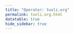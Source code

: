 ```yaml
---
title: "Operator: tuxli.org"
permalink: tuxli.org.html
datatable: true
hide_sidebar: true
---
```


<div>                        <script type="text/javascript">window.PlotlyConfig = {MathJaxConfig: 'local'};</script>
        <script src="https://cdn.plot.ly/plotly-2.4.2.min.js"></script>                <div id="7f19769d-af61-43de-9b03-6aad4139ddca" class="plotly-graph-div" style="height:100%; width:100%;"></div>            <script type="text/javascript">                                    window.PLOTLYENV=window.PLOTLYENV || {};                                    if (document.getElementById("7f19769d-af61-43de-9b03-6aad4139ddca")) {                    Plotly.newPlot(                        "7f19769d-af61-43de-9b03-6aad4139ddca",                        [{"name":"exit probability (%)","type":"scatter","x":["2020-04-30","2020-05-01","2020-05-02","2020-05-03","2020-05-04","2020-05-05","2020-05-06","2020-05-07","2020-05-08","2020-05-09","2020-05-10","2020-05-12","2020-05-12","2020-05-13","2020-05-14","2020-05-15","2020-05-16","2020-05-17","2020-05-18","2020-05-19","2020-05-20","2020-05-20","2020-05-20","2020-05-20","2020-05-20","2020-05-20","2020-05-20","2020-05-20","2020-05-20","2020-05-20","2020-05-20","2020-05-20","2020-05-20","2020-05-20","2020-05-20","2020-05-20","2020-05-20","2020-05-20","2020-05-20","2020-05-20","2020-05-21","2020-05-21","2020-05-21","2020-05-21","2020-05-21","2020-05-21","2020-05-21","2020-05-21","2020-05-21","2020-05-21","2020-05-21","2020-05-21","2020-05-21","2020-05-21","2020-05-21","2020-05-21","2020-05-21","2020-05-21","2020-05-21","2020-05-21","2020-05-21","2020-05-21","2020-05-21","2020-05-22","2020-05-22","2020-05-22","2020-05-22","2020-05-22","2020-05-22","2020-05-22","2020-05-22","2020-05-22","2020-05-22","2020-05-22","2020-05-22","2020-05-22","2020-05-22","2020-05-22","2020-05-22","2020-05-22","2020-05-22","2020-05-22","2020-05-22","2020-05-22","2020-05-22","2020-05-22","2020-05-22","2020-05-23","2020-05-24","2020-05-25","2020-05-26","2020-05-27","2020-05-28","2020-05-29","2020-05-30","2020-05-31","2020-06-01","2020-06-02","2020-06-03","2020-06-04","2020-06-05","2020-06-06","2020-06-07","2020-06-08","2020-06-09","2020-06-10","2020-06-11","2020-06-12","2020-06-13","2020-06-14","2020-06-15","2020-06-16","2020-06-17","2020-06-18","2020-06-19","2020-06-20","2020-06-21","2020-06-22","2020-06-22","2020-06-22","2020-06-22","2020-06-22","2020-06-22","2020-06-22","2020-06-22","2020-06-22","2020-06-22","2020-06-22","2020-06-22","2020-06-22","2020-06-22","2020-06-22","2020-06-22","2020-06-22","2020-06-22","2020-06-22","2020-06-22","2020-06-22","2020-06-22","2020-06-22","2020-06-22","2020-06-23","2020-06-24","2020-06-25","2020-06-26","2020-06-27","2020-06-28","2020-06-29","2020-06-30","2020-07-01","2020-07-02","2020-07-03","2020-07-04","2020-07-05","2020-07-06","2020-07-07","2020-07-08","2020-07-09","2020-07-10","2020-07-11","2020-07-12","2020-07-13","2020-07-14","2020-07-15","2020-07-16","2020-07-17","2020-07-18","2020-07-19","2020-07-20","2020-07-21","2020-07-22","2020-07-23","2020-07-24","2020-07-25","2020-07-26","2020-07-27","2020-07-28","2020-07-29","2020-07-30","2020-07-31","2020-08-01","2020-08-02","2020-08-03","2020-08-04","2020-08-04","2020-08-05","2020-08-06","2020-08-07","2020-08-08","2020-08-09","2020-08-10","2020-08-11","2020-08-12","2020-08-13","2020-08-14","2020-08-15","2020-08-16","2020-08-17","2020-08-18","2020-08-19","2020-08-20","2020-08-21","2020-08-22","2020-08-23","2020-08-24","2020-08-25","2020-08-26","2020-08-27","2020-08-28","2020-08-29","2020-08-30","2020-08-31","2020-09-01","2020-09-02","2020-09-03","2020-09-04","2020-09-05","2020-09-06","2020-09-08","2020-09-09","2020-09-10","2020-09-11","2020-09-12","2020-09-13","2020-09-14","2020-09-15","2020-09-16","2020-09-17","2020-09-18","2020-09-19","2020-09-20","2020-09-21","2020-09-22","2020-09-23","2020-09-24","2020-09-25","2020-09-26","2020-09-27","2020-09-28","2020-09-29","2020-09-30","2020-10-01","2020-10-02","2020-10-03","2020-10-04","2020-10-05","2020-10-06","2020-10-07","2020-10-08","2020-10-09","2020-10-10","2020-10-11","2020-10-12","2020-10-13","2020-10-14","2020-10-15","2020-10-16","2020-10-17","2020-10-18","2020-10-19","2020-10-20","2020-10-21","2020-10-22","2020-10-23","2020-10-24","2020-10-25","2020-10-26","2020-10-27","2020-10-28","2020-10-30","2020-10-31","2020-11-01","2020-11-02","2020-11-03","2020-11-04","2020-11-05","2020-11-06","2020-11-07","2020-11-08","2020-11-09","2020-11-10","2020-11-11","2020-11-12","2020-11-13","2020-11-14","2020-11-15","2020-11-17","2020-11-18","2020-11-19","2020-11-20","2020-11-21","2020-11-22","2020-11-23","2020-11-24","2020-11-25","2020-11-26","2020-11-27","2020-11-28","2020-11-29","2020-11-30","2020-12-01","2020-12-02","2020-12-03","2020-12-04","2020-12-05","2020-12-06","2020-12-07","2020-12-09","2020-12-10","2020-12-11","2020-12-12","2020-12-13","2020-12-14","2020-12-16","2020-12-19","2020-12-20","2020-12-22","2020-12-24","2020-12-25","2020-12-26","2020-12-27","2020-12-28","2020-12-29","2020-12-30","2020-12-31","2021-01-01","2021-01-02","2021-01-03","2021-01-04","2021-01-05","2021-01-07","2021-01-08","2021-01-09","2021-01-10","2021-01-11","2021-01-12","2021-01-13","2021-01-14","2021-01-15","2021-01-16","2021-01-17","2021-01-18","2021-01-19","2021-01-20","2021-01-21","2021-01-22","2021-01-23","2021-01-24","2021-01-25","2021-01-26","2021-01-27","2021-01-28","2021-01-29","2021-01-30","2021-01-31","2021-02-01","2021-02-02","2021-02-03","2021-02-04","2021-02-05","2021-02-06","2021-02-07","2021-02-08","2021-02-09","2021-02-10","2021-02-11","2021-02-12","2021-02-13","2021-02-14","2021-02-15","2021-02-16","2021-02-17","2021-02-18","2021-02-19","2021-02-20","2021-02-21","2021-02-22","2021-02-23","2021-02-24","2021-02-25","2021-02-26","2021-02-27","2021-02-28","2021-03-01","2021-03-02","2021-03-03","2021-03-04","2021-03-05","2021-03-06","2021-03-07","2021-03-08","2021-03-09","2021-03-10","2021-03-11","2021-03-13","2021-03-14","2021-03-15","2021-03-16","2021-03-17","2021-03-18","2021-03-19","2021-03-20","2021-03-21","2021-03-22","2021-03-23","2021-03-24","2021-03-25","2021-03-26","2021-03-27","2021-03-28","2021-03-29","2021-03-30","2021-03-31","2021-04-01","2021-04-02","2021-04-03","2021-04-04","2021-04-05","2021-04-06","2021-04-07","2021-04-08","2021-04-09","2021-04-10","2021-04-11","2021-04-12","2021-04-13","2021-04-14","2021-04-15","2021-04-16","2021-04-17","2021-04-18","2021-04-19","2021-04-20","2021-04-21","2021-04-22","2021-04-23","2021-04-24","2021-04-25","2021-04-26","2021-04-27","2021-04-28","2021-04-29","2021-04-30","2021-05-01","2021-05-02","2021-05-03","2021-05-04","2021-05-05","2021-05-06","2021-05-07","2021-05-08","2021-05-09","2021-05-10","2021-05-11","2021-05-12","2021-05-13","2021-05-14","2021-05-15","2021-05-16","2021-05-17","2021-05-18","2021-05-19","2021-05-20","2021-05-21","2021-05-22","2021-05-23","2021-05-24","2021-05-25","2021-05-26","2021-05-27","2021-05-28","2021-05-29","2021-05-30","2021-05-31","2021-06-01","2021-06-02","2021-06-03","2021-06-04","2021-06-05","2021-06-06","2021-06-07","2021-06-09","2021-06-10","2021-06-11","2021-06-12","2021-06-13","2021-06-14","2021-06-15","2021-06-16","2021-06-17","2021-06-18","2021-06-19","2021-06-20","2021-06-21","2021-06-22","2021-06-23","2021-06-24","2021-06-25","2021-06-26","2021-06-27","2021-06-28","2021-06-29","2021-06-30","2021-07-01","2021-07-02","2021-07-03","2021-07-04","2021-07-05","2021-07-06","2021-07-07","2021-07-08","2021-07-09","2021-07-10","2021-07-11","2021-07-12","2021-07-13","2021-07-14","2021-07-15","2021-07-16","2021-07-17","2021-07-18","2021-07-19","2021-07-20","2021-07-21","2021-07-22","2021-07-23","2021-07-25","2021-07-26","2021-07-27","2021-07-28","2021-07-29","2021-07-30","2021-07-31","2021-08-01","2021-08-02","2021-08-03","2021-08-04","2021-08-05","2021-08-06","2021-08-07","2021-08-08","2021-08-09","2021-08-10","2021-08-11","2021-08-12","2021-08-13","2021-08-14","2021-08-15","2021-08-16","2021-08-17","2021-08-18","2021-08-19","2021-08-20","2021-08-21","2021-08-22","2021-08-24","2021-08-25","2021-08-26","2021-08-27","2021-08-28","2021-08-29","2021-08-30","2021-08-31","2021-09-01","2021-09-02","2021-09-03","2021-09-04","2021-09-05","2021-09-06","2021-09-07","2021-09-09","2021-09-10","2021-09-11","2021-09-12","2021-09-13","2021-09-14","2021-09-15","2021-09-16","2021-09-17","2021-09-18","2021-09-19","2021-09-20","2021-09-21","2021-09-22","2021-09-23","2021-09-24","2021-09-25","2021-09-26","2021-09-27","2021-09-28","2021-09-29","2021-09-30","2021-10-01","2021-10-02","2021-10-03","2021-10-04","2021-10-05","2021-10-06","2021-10-07","2021-10-08","2021-10-09","2021-10-10","2021-10-11","2021-10-12","2021-10-13","2021-10-14","2021-10-15","2021-10-16","2021-10-17","2021-10-18","2021-10-19","2021-10-20","2021-10-21","2021-10-22","2021-10-23","2021-10-25","2021-10-27","2021-10-28","2021-10-29","2021-10-31","2021-11-01","2021-11-02","2021-11-03","2021-11-04","2021-11-05","2021-11-06","2021-11-07","2021-11-08","2021-11-09","2021-11-10","2021-11-11","2021-11-12","2021-11-13","2021-11-14","2021-11-15","2021-11-16","2021-11-17","2021-11-19","2021-11-20","2021-11-21","2021-11-22","2021-11-23","2021-11-24","2021-11-25","2021-11-27","2021-11-28","2021-11-29","2021-11-30","2021-12-01","2021-12-02","2021-12-03","2021-12-04","2021-12-05","2021-12-06","2021-12-07","2021-12-08","2021-12-09","2021-12-10","2021-12-11","2021-12-12","2021-12-13","2021-12-14","2021-12-15","2021-12-16","2021-12-17","2021-12-18","2021-12-19","2021-12-20","2021-12-21","2021-12-22","2021-12-23","2021-12-25","2021-12-26","2021-12-27","2021-12-28","2021-12-29","2021-12-30","2021-12-31","2022-01-01","2022-01-02","2022-01-03","2022-01-04","2022-01-05","2022-01-06","2022-01-07","2022-01-08","2022-01-09","2022-01-10","2022-01-11","2022-01-12","2022-01-13","2022-01-14","2022-01-15","2022-01-16","2022-01-17","2022-01-18","2022-01-19","2022-01-20","2022-01-21","2022-01-22","2022-01-23","2022-01-24","2022-01-25","2022-01-26","2022-01-27","2022-01-28","2022-01-29","2022-01-30","2022-01-31","2022-02-01","2022-02-02","2022-02-03","2022-02-04","2022-02-05","2022-02-06","2022-02-07","2022-02-08","2022-02-09","2022-02-10","2022-02-11","2022-02-12","2022-02-13","2022-02-14","2022-02-15","2022-02-16","2022-02-17","2022-02-18","2022-02-19","2022-02-20","2022-02-21","2022-02-22","2022-02-23","2022-02-24","2022-02-25","2022-02-26","2022-02-27","2022-02-28","2022-03-01","2022-03-02","2022-03-03","2022-03-04","2022-03-06","2022-03-07","2022-03-08","2022-03-09","2022-03-10","2022-03-11","2022-03-12","2022-03-13","2022-03-14","2022-03-15","2022-03-16","2022-03-17","2022-03-18","2022-03-19","2022-03-20","2022-03-21","2022-03-22","2022-03-23","2022-03-24","2022-03-25","2022-03-26","2022-03-27","2022-03-28","2022-03-29","2022-03-30","2022-03-31","2022-04-01","2022-04-02","2022-04-03","2022-04-04","2022-04-05","2022-04-06","2022-04-07","2022-04-08","2022-04-09","2022-04-10","2022-04-11","2022-04-12","2022-04-13","2022-04-14","2022-04-15","2022-04-16","2022-04-17","2022-04-18","2022-04-19","2022-04-20","2022-04-21","2022-04-22","2022-04-23","2022-04-24","2022-04-25","2022-04-26","2022-04-27","2022-04-28","2022-04-29","2022-04-30","2022-05-01","2022-05-02","2022-05-03","2022-05-04","2022-05-05","2022-05-06","2022-05-07","2022-05-08","2022-05-09","2022-05-10","2022-05-11","2022-05-12","2022-05-13","2022-05-14","2022-05-15","2022-05-16","2022-05-17","2022-05-18","2022-05-19","2022-05-20","2022-05-21","2022-05-22","2022-05-23","2022-05-24","2022-05-25","2022-05-26","2022-05-27","2022-05-28","2022-05-29","2022-05-30","2022-05-31","2022-06-01","2022-06-02","2022-06-03","2022-06-04","2022-06-05","2022-06-06","2022-06-07","2022-06-08","2022-06-09","2022-06-10","2022-06-11","2022-06-12","2022-06-13","2022-06-14","2022-06-15","2022-06-16","2022-06-17","2022-06-18"],"xaxis":"x","y":[0.0,0.0,0.0,0.0,0.0,0.0,0.0,0.0,0.0,0.0,0.0,0.0,0.0,0.0,0.0,0.0,0.0,0.0,0.0,0.0,0.0,0.0,0.0,0.0,0.0,0.0,0.0,0.0,0.0,0.0,0.0,0.0,0.0,0.0,0.0,0.0,0.0,0.0,0.0,0.0,0.0,0.0,0.0,0.0,0.0,0.0,0.0,0.0,0.0,0.0,0.0,0.0,0.0,0.0,0.0,0.0,0.0,0.0,0.0,0.0,0.0,0.0,0.0,0.0,0.0,0.0,0.0,0.0,0.0,0.0,0.0,0.0,0.0,0.0,0.0,0.0,0.0,0.0,0.0,0.0,0.0,0.0,0.0,0.0,0.0,0.0,0.0,0.0,0.0,0.0,0.0,0.0,0.0,0.0,0.0,0.0,0.0,0.0,0.0,0.0,0.0,0.0,0.0,0.0,0.0,0.0,0.0,0.0,0.0,0.0,0.0,0.0,0.0,0.0,0.0,0.0,0.0,0.0,0.0,0.0,0.0,0.0,0.0,0.0,0.0,0.0,0.0,0.0,0.0,0.0,0.0,0.0,0.0,0.0,0.0,0.0,0.0,0.0,0.0,0.0,0.0,0.0,0.0,0.0,0.0,0.0,0.0,0.0,0.0,0.0,0.0,0.0,0.0,0.0,0.0,0.0,0.0,0.0,0.0,0.0,0.0,0.0,0.0,0.0,0.0,0.0,0.0,0.0,0.0,0.0,0.0,0.0,0.0,0.0,0.0,0.0,0.0,0.0,0.0,0.0,0.0,0.0,0.0,0.0,0.0,0.0,0.0,0.0,0.0,0.0,0.0,0.0,0.0,0.0,0.0,0.0,0.0,0.0,0.0,0.0,0.0,0.0,0.0,0.0,0.0,0.0,0.0,0.0,0.0,0.0,0.0,0.0,0.0,0.0,0.0,0.0,0.0,0.0,0.0,0.0,0.0,0.0,0.0,0.0,0.0,0.0,0.0,0.0,0.0,0.0,0.0,0.0,0.0,0.0,0.0,0.0,0.0,0.0,0.0,0.0,0.0,0.0,0.0,0.0,0.0,0.0,0.0,0.0,0.0,0.0,0.0,0.0,0.0,0.0,0.0,0.0,0.0,0.0,0.0,0.0,0.0,0.0,0.0,0.0,0.0,0.0,0.0,0.0,0.0,0.0,0.0,0.0,0.0,0.0,0.0,0.0,0.0,0.0,0.0,0.0,0.0,0.0,0.0,0.0,0.0,0.0,0.0,0.0,0.0,0.0,0.0,0.0,0.0,0.0,0.0,0.0,0.0,0.0,0.0,0.0,0.0,0.0,0.0,0.0,0.0,0.0,0.0,0.0,0.0,0.0,0.0,0.0,0.0,0.0,0.0,0.0,0.0,0.0,0.0,0.0,0.0,0.0,0.0,0.0,0.0,0.0,0.0,0.0,0.0,0.0,0.0,0.0,0.0,0.0,0.0,0.0,0.0,0.0,0.0,0.0,0.0,0.0,0.0,0.0,0.0,0.0,0.0,0.0,0.0,0.0,0.0,0.0,0.0,0.0,0.0,0.0,0.0,0.0,0.0,0.0,0.0,0.0,0.0,0.0,0.0,0.0,0.0,0.0,0.0,0.0,0.0,0.0,0.0,0.0,0.0,0.0,0.0,0.0,0.0,0.0,0.0,0.0,0.0,0.0,0.0,0.0,0.0,0.0,0.0,0.0,0.0,0.0,0.0,0.0,0.0,0.0,0.0,0.0,0.0,0.0,0.0,0.0,0.0,0.0,0.0,0.0,0.0,0.0,0.0,0.0,0.0,0.0,0.0,0.0,0.0,0.0,0.0,0.0,0.0,0.0,0.0,0.0,0.0,0.0,0.0,0.0,0.0,0.0,0.0,0.0,0.0,0.0,0.0,0.0,0.0,0.0,0.0,0.0,0.0,0.0,0.0,0.0,0.0,0.0,0.0,0.0,0.0,0.0,0.0,0.0,0.0,0.0,0.0,0.0,0.0,0.0,0.0,0.0,0.0,0.0,0.0,0.0,0.0,0.0,0.0,0.0,0.0,0.0,0.0,0.0,0.0,0.0,0.0,0.0,0.0,0.0,0.0,0.0,0.0,0.0,0.0,0.0,0.0,0.0,0.0,0.0,0.0,0.0,0.0,0.0,0.0,0.0,0.0,0.0,0.0,0.0,0.0,0.0,0.0,0.0,0.0,0.0,0.0,0.0,0.0,0.0,0.0,0.0,0.0,0.0,0.0,0.0,0.0,0.0,0.0,0.0,0.0,0.0,0.0,0.0,0.0,0.0,0.0,0.0,0.0,0.0,0.0,0.0,0.0,0.0,0.0,0.0,0.0,0.0,0.0,0.0,0.0,0.0,0.0,0.0,0.0,0.0,0.0,0.0,0.0,0.0,0.0,0.0,0.0,0.0,0.0,0.0,0.0,0.0,0.0,0.0,0.0,0.0,0.0,0.0,0.0,0.0,0.0,0.0,0.0,0.0,0.0,0.0,0.0,0.0,0.0,0.0,0.0,0.0,0.0,0.0,0.0,0.0,0.0,0.0,0.0,0.0,0.0,0.0,0.0,0.0,0.0,0.0,0.0,0.0,0.0,0.0,0.0,0.0,0.0,0.0,0.0,0.0,0.0,0.0,0.0,0.0,0.0,0.0,0.0,0.0,0.0,0.0,0.0,0.0,0.0,0.0,0.0,0.0,0.0,0.0,0.0,0.0,0.0,0.0,0.0,0.0,0.0,0.0,0.0,0.0,0.0,0.0,0.0,0.0,0.0,0.0,0.0,0.0,0.0,0.0,0.0,0.0,0.0,0.0,0.0,0.0,0.0,0.0,0.0,0.0,0.0,0.0,0.0,0.0,0.0,0.0,0.0,0.0,0.0,0.0,0.0,0.0,0.0,0.0,0.0,0.0,0.0,0.0,0.0,0.0,0.0,0.0,0.0,0.0,0.0,0.0,0.0,0.0,0.0,0.0,0.0,0.0,0.0,0.0,0.0,0.0,0.0,0.0,0.0,0.0,0.0,0.0,0.0,0.0,0.0,0.0,0.0,0.0,0.0,0.0,0.0,0.0,0.0,0.0,0.0,0.0,0.0,0.0,0.0,0.0,0.0,0.0,0.0,0.0,0.0,0.0,0.0,0.0,0.0,0.0,0.0,0.0,0.0,0.0,0.0,0.0,0.0,0.0,0.0,0.0,0.0,0.0,0.0,0.0,0.0,0.0,0.0,0.0,0.0,0.0,0.35,0.37,0.4,0.54,0.57,0.61,0.65,1.34,1.18,1.27,1.28,1.3,1.32,1.49,1.41,1.42,1.37,1.47,1.44,1.41,1.5,1.5,1.43,1.49,1.53,1.46,1.57,1.58,1.4,1.39,1.4,1.4,1.4,1.38,1.38,1.34,1.36,1.41,1.4,1.4,1.55,1.53,1.54,1.54,1.45,1.46,1.42,1.41,1.42,1.44,1.48,1.54,1.64,1.63,1.58,1.92,1.86,1.81,2.09,2.09,2.1,2.12,2.15,2.17,2.18,2.28,2.26,2.21,2.17,2.19,2.16,2.2,2.2,2.27,2.39,2.22,2.17,2.18,2.18,2.21,2.15,2.1,2.19,2.07,2.01,2.16,2.33,2.34,2.26,2.26,2.27,2.32,2.26,2.3,1.88,2.04,1.92,1.94,2.01,1.97,1.75,1.79,1.89,1.92,2.24,2.09,2.12,1.97,1.68,1.9],"yaxis":"y"},{"name":"guard probability (%)","type":"scatter","x":["2020-04-30","2020-05-01","2020-05-02","2020-05-03","2020-05-04","2020-05-05","2020-05-06","2020-05-07","2020-05-08","2020-05-09","2020-05-10","2020-05-12","2020-05-12","2020-05-13","2020-05-14","2020-05-15","2020-05-16","2020-05-17","2020-05-18","2020-05-19","2020-05-20","2020-05-20","2020-05-20","2020-05-20","2020-05-20","2020-05-20","2020-05-20","2020-05-20","2020-05-20","2020-05-20","2020-05-20","2020-05-20","2020-05-20","2020-05-20","2020-05-20","2020-05-20","2020-05-20","2020-05-20","2020-05-20","2020-05-20","2020-05-21","2020-05-21","2020-05-21","2020-05-21","2020-05-21","2020-05-21","2020-05-21","2020-05-21","2020-05-21","2020-05-21","2020-05-21","2020-05-21","2020-05-21","2020-05-21","2020-05-21","2020-05-21","2020-05-21","2020-05-21","2020-05-21","2020-05-21","2020-05-21","2020-05-21","2020-05-21","2020-05-22","2020-05-22","2020-05-22","2020-05-22","2020-05-22","2020-05-22","2020-05-22","2020-05-22","2020-05-22","2020-05-22","2020-05-22","2020-05-22","2020-05-22","2020-05-22","2020-05-22","2020-05-22","2020-05-22","2020-05-22","2020-05-22","2020-05-22","2020-05-22","2020-05-22","2020-05-22","2020-05-22","2020-05-23","2020-05-24","2020-05-25","2020-05-26","2020-05-27","2020-05-28","2020-05-29","2020-05-30","2020-05-31","2020-06-01","2020-06-02","2020-06-03","2020-06-04","2020-06-05","2020-06-06","2020-06-07","2020-06-08","2020-06-09","2020-06-10","2020-06-11","2020-06-12","2020-06-13","2020-06-14","2020-06-15","2020-06-16","2020-06-17","2020-06-18","2020-06-19","2020-06-20","2020-06-21","2020-06-22","2020-06-22","2020-06-22","2020-06-22","2020-06-22","2020-06-22","2020-06-22","2020-06-22","2020-06-22","2020-06-22","2020-06-22","2020-06-22","2020-06-22","2020-06-22","2020-06-22","2020-06-22","2020-06-22","2020-06-22","2020-06-22","2020-06-22","2020-06-22","2020-06-22","2020-06-22","2020-06-22","2020-06-23","2020-06-24","2020-06-25","2020-06-26","2020-06-27","2020-06-28","2020-06-29","2020-06-30","2020-07-01","2020-07-02","2020-07-03","2020-07-04","2020-07-05","2020-07-06","2020-07-07","2020-07-08","2020-07-09","2020-07-10","2020-07-11","2020-07-12","2020-07-13","2020-07-14","2020-07-15","2020-07-16","2020-07-17","2020-07-18","2020-07-19","2020-07-20","2020-07-21","2020-07-22","2020-07-23","2020-07-24","2020-07-25","2020-07-26","2020-07-27","2020-07-28","2020-07-29","2020-07-30","2020-07-31","2020-08-01","2020-08-02","2020-08-03","2020-08-04","2020-08-04","2020-08-05","2020-08-06","2020-08-07","2020-08-08","2020-08-09","2020-08-10","2020-08-11","2020-08-12","2020-08-13","2020-08-14","2020-08-15","2020-08-16","2020-08-17","2020-08-18","2020-08-19","2020-08-20","2020-08-21","2020-08-22","2020-08-23","2020-08-24","2020-08-25","2020-08-26","2020-08-27","2020-08-28","2020-08-29","2020-08-30","2020-08-31","2020-09-01","2020-09-02","2020-09-03","2020-09-04","2020-09-05","2020-09-06","2020-09-08","2020-09-09","2020-09-10","2020-09-11","2020-09-12","2020-09-13","2020-09-14","2020-09-15","2020-09-16","2020-09-17","2020-09-18","2020-09-19","2020-09-20","2020-09-21","2020-09-22","2020-09-23","2020-09-24","2020-09-25","2020-09-26","2020-09-27","2020-09-28","2020-09-29","2020-09-30","2020-10-01","2020-10-02","2020-10-03","2020-10-04","2020-10-05","2020-10-06","2020-10-07","2020-10-08","2020-10-09","2020-10-10","2020-10-11","2020-10-12","2020-10-13","2020-10-14","2020-10-15","2020-10-16","2020-10-17","2020-10-18","2020-10-19","2020-10-20","2020-10-21","2020-10-22","2020-10-23","2020-10-24","2020-10-25","2020-10-26","2020-10-27","2020-10-28","2020-10-30","2020-10-31","2020-11-01","2020-11-02","2020-11-03","2020-11-04","2020-11-05","2020-11-06","2020-11-07","2020-11-08","2020-11-09","2020-11-10","2020-11-11","2020-11-12","2020-11-13","2020-11-14","2020-11-15","2020-11-17","2020-11-18","2020-11-19","2020-11-20","2020-11-21","2020-11-22","2020-11-23","2020-11-24","2020-11-25","2020-11-26","2020-11-27","2020-11-28","2020-11-29","2020-11-30","2020-12-01","2020-12-02","2020-12-03","2020-12-04","2020-12-05","2020-12-06","2020-12-07","2020-12-09","2020-12-10","2020-12-11","2020-12-12","2020-12-13","2020-12-14","2020-12-16","2020-12-19","2020-12-20","2020-12-22","2020-12-24","2020-12-25","2020-12-26","2020-12-27","2020-12-28","2020-12-29","2020-12-30","2020-12-31","2021-01-01","2021-01-02","2021-01-03","2021-01-04","2021-01-05","2021-01-07","2021-01-08","2021-01-09","2021-01-10","2021-01-11","2021-01-12","2021-01-13","2021-01-14","2021-01-15","2021-01-16","2021-01-17","2021-01-18","2021-01-19","2021-01-20","2021-01-21","2021-01-22","2021-01-23","2021-01-24","2021-01-25","2021-01-26","2021-01-27","2021-01-28","2021-01-29","2021-01-30","2021-01-31","2021-02-01","2021-02-02","2021-02-03","2021-02-04","2021-02-05","2021-02-06","2021-02-07","2021-02-08","2021-02-09","2021-02-10","2021-02-11","2021-02-12","2021-02-13","2021-02-14","2021-02-15","2021-02-16","2021-02-17","2021-02-18","2021-02-19","2021-02-20","2021-02-21","2021-02-22","2021-02-23","2021-02-24","2021-02-25","2021-02-26","2021-02-27","2021-02-28","2021-03-01","2021-03-02","2021-03-03","2021-03-04","2021-03-05","2021-03-06","2021-03-07","2021-03-08","2021-03-09","2021-03-10","2021-03-11","2021-03-13","2021-03-14","2021-03-15","2021-03-16","2021-03-17","2021-03-18","2021-03-19","2021-03-20","2021-03-21","2021-03-22","2021-03-23","2021-03-24","2021-03-25","2021-03-26","2021-03-27","2021-03-28","2021-03-29","2021-03-30","2021-03-31","2021-04-01","2021-04-02","2021-04-03","2021-04-04","2021-04-05","2021-04-06","2021-04-07","2021-04-08","2021-04-09","2021-04-10","2021-04-11","2021-04-12","2021-04-13","2021-04-14","2021-04-15","2021-04-16","2021-04-17","2021-04-18","2021-04-19","2021-04-20","2021-04-21","2021-04-22","2021-04-23","2021-04-24","2021-04-25","2021-04-26","2021-04-27","2021-04-28","2021-04-29","2021-04-30","2021-05-01","2021-05-02","2021-05-03","2021-05-04","2021-05-05","2021-05-06","2021-05-07","2021-05-08","2021-05-09","2021-05-10","2021-05-11","2021-05-12","2021-05-13","2021-05-14","2021-05-15","2021-05-16","2021-05-17","2021-05-18","2021-05-19","2021-05-20","2021-05-21","2021-05-22","2021-05-23","2021-05-24","2021-05-25","2021-05-26","2021-05-27","2021-05-28","2021-05-29","2021-05-30","2021-05-31","2021-06-01","2021-06-02","2021-06-03","2021-06-04","2021-06-05","2021-06-06","2021-06-07","2021-06-09","2021-06-10","2021-06-11","2021-06-12","2021-06-13","2021-06-14","2021-06-15","2021-06-16","2021-06-17","2021-06-18","2021-06-19","2021-06-20","2021-06-21","2021-06-22","2021-06-23","2021-06-24","2021-06-25","2021-06-26","2021-06-27","2021-06-28","2021-06-29","2021-06-30","2021-07-01","2021-07-02","2021-07-03","2021-07-04","2021-07-05","2021-07-06","2021-07-07","2021-07-08","2021-07-09","2021-07-10","2021-07-11","2021-07-12","2021-07-13","2021-07-14","2021-07-15","2021-07-16","2021-07-17","2021-07-18","2021-07-19","2021-07-20","2021-07-21","2021-07-22","2021-07-23","2021-07-25","2021-07-26","2021-07-27","2021-07-28","2021-07-29","2021-07-30","2021-07-31","2021-08-01","2021-08-02","2021-08-03","2021-08-04","2021-08-05","2021-08-06","2021-08-07","2021-08-08","2021-08-09","2021-08-10","2021-08-11","2021-08-12","2021-08-13","2021-08-14","2021-08-15","2021-08-16","2021-08-17","2021-08-18","2021-08-19","2021-08-20","2021-08-21","2021-08-22","2021-08-24","2021-08-25","2021-08-26","2021-08-27","2021-08-28","2021-08-29","2021-08-30","2021-08-31","2021-09-01","2021-09-02","2021-09-03","2021-09-04","2021-09-05","2021-09-06","2021-09-07","2021-09-09","2021-09-10","2021-09-11","2021-09-12","2021-09-13","2021-09-14","2021-09-15","2021-09-16","2021-09-17","2021-09-18","2021-09-19","2021-09-20","2021-09-21","2021-09-22","2021-09-23","2021-09-24","2021-09-25","2021-09-26","2021-09-27","2021-09-28","2021-09-29","2021-09-30","2021-10-01","2021-10-02","2021-10-03","2021-10-04","2021-10-05","2021-10-06","2021-10-07","2021-10-08","2021-10-09","2021-10-10","2021-10-11","2021-10-12","2021-10-13","2021-10-14","2021-10-15","2021-10-16","2021-10-17","2021-10-18","2021-10-19","2021-10-20","2021-10-21","2021-10-22","2021-10-23","2021-10-25","2021-10-27","2021-10-28","2021-10-29","2021-10-31","2021-11-01","2021-11-02","2021-11-03","2021-11-04","2021-11-05","2021-11-06","2021-11-07","2021-11-08","2021-11-09","2021-11-10","2021-11-11","2021-11-12","2021-11-13","2021-11-14","2021-11-15","2021-11-16","2021-11-17","2021-11-19","2021-11-20","2021-11-21","2021-11-22","2021-11-23","2021-11-24","2021-11-25","2021-11-27","2021-11-28","2021-11-29","2021-11-30","2021-12-01","2021-12-02","2021-12-03","2021-12-04","2021-12-05","2021-12-06","2021-12-07","2021-12-08","2021-12-09","2021-12-10","2021-12-11","2021-12-12","2021-12-13","2021-12-14","2021-12-15","2021-12-16","2021-12-17","2021-12-18","2021-12-19","2021-12-20","2021-12-21","2021-12-22","2021-12-23","2021-12-25","2021-12-26","2021-12-27","2021-12-28","2021-12-29","2021-12-30","2021-12-31","2022-01-01","2022-01-02","2022-01-03","2022-01-04","2022-01-05","2022-01-06","2022-01-07","2022-01-08","2022-01-09","2022-01-10","2022-01-11","2022-01-12","2022-01-13","2022-01-14","2022-01-15","2022-01-16","2022-01-17","2022-01-18","2022-01-19","2022-01-20","2022-01-21","2022-01-22","2022-01-23","2022-01-24","2022-01-25","2022-01-26","2022-01-27","2022-01-28","2022-01-29","2022-01-30","2022-01-31","2022-02-01","2022-02-02","2022-02-03","2022-02-04","2022-02-05","2022-02-06","2022-02-07","2022-02-08","2022-02-09","2022-02-10","2022-02-11","2022-02-12","2022-02-13","2022-02-14","2022-02-15","2022-02-16","2022-02-17","2022-02-18","2022-02-19","2022-02-20","2022-02-21","2022-02-22","2022-02-23","2022-02-24","2022-02-25","2022-02-26","2022-02-27","2022-02-28","2022-03-01","2022-03-02","2022-03-03","2022-03-04","2022-03-06","2022-03-07","2022-03-08","2022-03-09","2022-03-10","2022-03-11","2022-03-12","2022-03-13","2022-03-14","2022-03-15","2022-03-16","2022-03-17","2022-03-18","2022-03-19","2022-03-20","2022-03-21","2022-03-22","2022-03-23","2022-03-24","2022-03-25","2022-03-26","2022-03-27","2022-03-28","2022-03-29","2022-03-30","2022-03-31","2022-04-01","2022-04-02","2022-04-03","2022-04-04","2022-04-05","2022-04-06","2022-04-07","2022-04-08","2022-04-09","2022-04-10","2022-04-11","2022-04-12","2022-04-13","2022-04-14","2022-04-15","2022-04-16","2022-04-17","2022-04-18","2022-04-19","2022-04-20","2022-04-21","2022-04-22","2022-04-23","2022-04-24","2022-04-25","2022-04-26","2022-04-27","2022-04-28","2022-04-29","2022-04-30","2022-05-01","2022-05-02","2022-05-03","2022-05-04","2022-05-05","2022-05-06","2022-05-07","2022-05-08","2022-05-09","2022-05-10","2022-05-11","2022-05-12","2022-05-13","2022-05-14","2022-05-15","2022-05-16","2022-05-17","2022-05-18","2022-05-19","2022-05-20","2022-05-21","2022-05-22","2022-05-23","2022-05-24","2022-05-25","2022-05-26","2022-05-27","2022-05-28","2022-05-29","2022-05-30","2022-05-31","2022-06-01","2022-06-02","2022-06-03","2022-06-04","2022-06-05","2022-06-06","2022-06-07","2022-06-08","2022-06-09","2022-06-10","2022-06-11","2022-06-12","2022-06-13","2022-06-14","2022-06-15","2022-06-16","2022-06-17","2022-06-18"],"xaxis":"x","y":[0.0,0.0,0.0,0.0,0.0,0.0,0.0,0.0,0.0,0.0,0.0,0.0,0.0,0.0,0.0,0.0,0.0,0.0,0.0,0.0,0.0,0.0,0.0,0.0,0.0,0.0,0.0,0.0,0.0,0.0,0.0,0.0,0.0,0.0,0.0,0.0,0.0,0.0,0.0,0.0,0.0,0.0,0.0,0.0,0.0,0.0,0.0,0.0,0.0,0.0,0.0,0.0,0.0,0.0,0.0,0.0,0.0,0.0,0.0,0.0,0.0,0.0,0.0,0.0,0.0,0.0,0.0,0.0,0.0,0.0,0.0,0.0,0.0,0.0,0.0,0.0,0.0,0.0,0.0,0.0,0.0,0.0,0.0,0.0,0.0,0.0,0.0,0.0,0.0,0.0,0.0,0.0,0.0,0.0,0.0,0.0,0.0,0.0,0.0,0.0,0.04,0.05,0.07,0.09,0.11,0.14,0.15,0.11,0.11,0.13,0.12,0.12,0.12,0.14,0.14,0.16,0.15,0.15,0.14,0.15,0.15,0.14,0.14,0.15,0.15,0.14,0.15,0.15,0.15,0.14,0.15,0.14,0.15,0.15,0.15,0.14,0.15,0.15,0.14,0.15,0.15,0.14,0.14,0.13,0.17,0.17,0.16,0.17,0.15,0.16,0.14,0.15,0.16,0.17,0.17,0.16,0.17,0.18,0.16,0.18,0.18,0.19,0.19,0.22,0.2,0.21,0.21,0.21,0.24,0.27,0.22,0.22,0.23,0.2,0.21,0.22,0.2,0.15,0.19,0.19,0.18,0.21,0.22,0.19,0.2,0.21,0.2,0.2,0.21,0.19,0.23,0.17,0.2,0.18,0.2,0.21,0.2,0.2,0.2,0.2,0.19,0.21,0.2,0.21,0.23,0.21,0.21,0.22,0.21,0.2,0.23,0.19,0.19,0.22,0.2,0.21,0.21,0.23,0.18,0.16,0.23,0.21,0.22,0.18,0.19,0.21,0.2,0.21,0.2,0.19,0.22,0.2,0.2,0.19,0.2,0.21,0.23,0.26,0.23,0.24,0.22,0.23,0.23,0.23,0.23,0.25,0.22,0.21,0.21,0.24,0.21,0.23,0.22,0.23,0.23,0.23,0.23,0.22,0.23,0.22,0.21,0.18,0.21,0.21,0.21,0.21,0.19,0.21,0.21,0.22,0.23,0.22,0.22,0.28,0.32,0.3,0.34,0.37,0.35,0.36,0.39,0.41,0.43,0.41,0.41,0.38,0.4,0.44,0.41,0.4,0.41,0.42,0.43,0.46,0.4,0.45,0.45,0.45,0.48,0.42,0.36,0.37,0.4,0.37,0.42,0.41,0.37,0.38,0.4,0.37,0.39,0.44,0.45,0.47,0.48,0.5,0.44,0.41,0.45,0.48,0.46,0.45,0.47,0.45,0.45,0.45,0.5,0.47,0.41,0.4,0.43,0.44,0.41,0.48,0.46,0.55,0.54,0.51,0.51,0.44,0.42,0.51,0.54,0.62,0.58,0.58,0.51,0.5,0.43,0.15,0.47,0.47,0.57,0.56,0.53,0.44,0.42,0.36,0.38,0.43,0.5,0.55,0.28,0.35,0.43,0.42,0.44,0.45,0.58,0.68,0.54,0.52,0.6,0.69,0.68,0.72,0.73,0.73,0.69,0.8,0.73,0.71,0.74,0.7,0.72,0.7,0.75,0.68,0.64,0.64,0.68,0.64,0.67,0.7,0.71,0.75,0.74,0.78,0.93,0.76,0.77,0.78,0.82,0.78,1.0,0.99,0.97,0.91,0.93,0.98,0.73,0.73,0.73,0.74,0.75,0.77,0.73,0.75,0.7,0.68,0.76,0.75,0.81,1.27,1.25,1.31,1.31,1.3,1.26,1.13,1.16,1.15,1.06,1.08,1.1,1.12,1.13,1.15,0.86,0.92,1.03,1.24,1.25,1.27,1.27,1.02,1.06,0.94,1.02,0.92,0.97,0.88,1.01,0.9,0.98,0.93,0.92,0.94,0.61,0.66,0.65,0.73,0.69,0.8,0.83,0.82,1.06,1.09,1.1,1.17,1.17,1.16,1.13,1.1,1.1,1.07,1.03,1.04,1.06,1.03,1.04,1.11,1.14,1.14,1.11,1.14,1.15,1.19,1.19,1.2,1.27,1.25,1.31,1.27,1.28,1.24,1.17,1.13,1.12,1.09,1.11,1.09,1.09,1.07,1.04,1.08,0.95,1.0,1.04,1.07,1.08,1.06,1.02,0.98,1.08,1.08,1.09,1.09,1.07,1.06,1.09,1.1,1.07,1.07,1.06,1.09,1.08,1.09,1.11,1.08,1.12,1.13,1.14,1.14,1.17,1.18,1.15,1.14,1.17,1.1,1.11,1.12,1.16,1.18,1.18,1.19,1.17,1.15,1.16,1.18,1.2,1.24,1.23,1.24,1.23,1.22,1.25,1.24,1.27,1.22,1.17,1.08,1.1,1.08,1.07,1.05,1.08,1.09,1.08,1.17,1.17,1.12,1.13,1.08,1.42,1.59,1.63,1.59,1.59,1.61,1.61,1.6,1.59,1.55,1.59,1.57,1.53,1.48,1.49,1.44,1.38,1.43,1.44,1.36,1.47,1.48,1.52,1.54,1.57,1.64,1.68,1.65,1.64,1.7,1.73,1.85,1.85,1.81,1.66,1.62,1.6,1.68,1.76,1.69,1.71,1.79,1.8,1.65,1.74,1.66,1.58,1.59,1.59,1.55,1.78,1.8,1.81,1.8,1.93,1.91,1.97,1.97,2.0,1.99,2.03,1.95,1.93,1.85,1.86,1.87,1.89,1.82,1.84,1.83,1.79,1.96,1.9,1.89,1.94,2.04,2.05,2.03,2.03,2.09,2.1,2.1,2.11,2.12,2.08,2.05,2.1,2.09,2.08,2.07,2.0,2.02,1.99,1.96,1.97,1.98,1.94,1.9,1.83,1.84,1.85,1.8,1.81,1.82,1.84,1.84,1.8,1.79,1.7,1.67,1.63,1.64,1.62,1.67,1.66,1.6,1.61,1.62,1.62,1.6,1.58,1.63,1.62,1.61,1.61,1.61,1.64,1.65,1.69,1.69,1.66,1.65,1.63,1.67,1.67,1.71,1.67,1.66,1.67,1.68,1.71,1.79,1.69,1.76,1.7,1.69,1.72,1.72,1.72,1.8,1.72,1.71,1.78,1.8,1.8,1.83,1.76,1.75,1.82,1.79,1.77,1.81,1.63,1.65,1.63,1.61,1.65,1.65,1.6,1.22,1.22,1.24,1.27,1.3,1.31,1.33,1.32,1.29,1.31,1.29,1.31,1.29,1.33,1.35,1.07,1.1,1.1,1.1,1.14,1.14,1.18,1.18,1.5,1.45,1.46,1.34,1.37,1.39,1.13,1.37,1.35,1.39,1.36,1.39,1.37,1.38,1.31,1.31,1.35,1.33,1.43,1.37,1.28,1.31,1.3,1.28,1.26,1.25,1.39,1.34,1.34,1.35,1.35,1.37,1.38,1.42,1.45,1.46,1.44,1.43,1.43,1.43,1.42,1.41,1.41,1.41,1.16,1.17,1.21,1.19,1.19,1.18,1.16,1.15,1.14,1.11,1.07,1.11,1.14,1.14,1.16,1.16,1.18,1.17,1.16,1.26,1.27,1.25,1.25,1.26,1.25,1.27,1.41,1.46,1.66,1.6,1.57,1.54,1.56,1.55,1.52,1.56],"yaxis":"y"},{"name":"advertised bandwidth","type":"scatter","x":["2020-04-30","2020-05-01","2020-05-02","2020-05-03","2020-05-04","2020-05-05","2020-05-06","2020-05-07","2020-05-08","2020-05-09","2020-05-10","2020-05-12","2020-05-12","2020-05-13","2020-05-14","2020-05-15","2020-05-16","2020-05-17","2020-05-18","2020-05-19","2020-05-20","2020-05-20","2020-05-20","2020-05-20","2020-05-20","2020-05-20","2020-05-20","2020-05-20","2020-05-20","2020-05-20","2020-05-20","2020-05-20","2020-05-20","2020-05-20","2020-05-20","2020-05-20","2020-05-20","2020-05-20","2020-05-20","2020-05-20","2020-05-21","2020-05-21","2020-05-21","2020-05-21","2020-05-21","2020-05-21","2020-05-21","2020-05-21","2020-05-21","2020-05-21","2020-05-21","2020-05-21","2020-05-21","2020-05-21","2020-05-21","2020-05-21","2020-05-21","2020-05-21","2020-05-21","2020-05-21","2020-05-21","2020-05-21","2020-05-21","2020-05-22","2020-05-22","2020-05-22","2020-05-22","2020-05-22","2020-05-22","2020-05-22","2020-05-22","2020-05-22","2020-05-22","2020-05-22","2020-05-22","2020-05-22","2020-05-22","2020-05-22","2020-05-22","2020-05-22","2020-05-22","2020-05-22","2020-05-22","2020-05-22","2020-05-22","2020-05-22","2020-05-22","2020-05-23","2020-05-24","2020-05-25","2020-05-26","2020-05-27","2020-05-28","2020-05-29","2020-05-30","2020-05-31","2020-06-01","2020-06-02","2020-06-03","2020-06-04","2020-06-05","2020-06-06","2020-06-07","2020-06-08","2020-06-09","2020-06-10","2020-06-11","2020-06-12","2020-06-13","2020-06-14","2020-06-15","2020-06-16","2020-06-17","2020-06-18","2020-06-19","2020-06-20","2020-06-21","2020-06-22","2020-06-22","2020-06-22","2020-06-22","2020-06-22","2020-06-22","2020-06-22","2020-06-22","2020-06-22","2020-06-22","2020-06-22","2020-06-22","2020-06-22","2020-06-22","2020-06-22","2020-06-22","2020-06-22","2020-06-22","2020-06-22","2020-06-22","2020-06-22","2020-06-22","2020-06-22","2020-06-22","2020-06-23","2020-06-24","2020-06-25","2020-06-26","2020-06-27","2020-06-28","2020-06-29","2020-06-30","2020-07-01","2020-07-02","2020-07-03","2020-07-04","2020-07-05","2020-07-06","2020-07-07","2020-07-08","2020-07-09","2020-07-10","2020-07-11","2020-07-12","2020-07-13","2020-07-14","2020-07-15","2020-07-16","2020-07-17","2020-07-18","2020-07-19","2020-07-20","2020-07-21","2020-07-22","2020-07-23","2020-07-24","2020-07-25","2020-07-26","2020-07-27","2020-07-28","2020-07-29","2020-07-30","2020-07-31","2020-08-01","2020-08-02","2020-08-03","2020-08-04","2020-08-04","2020-08-05","2020-08-06","2020-08-07","2020-08-08","2020-08-09","2020-08-10","2020-08-11","2020-08-12","2020-08-13","2020-08-14","2020-08-15","2020-08-16","2020-08-17","2020-08-18","2020-08-19","2020-08-20","2020-08-21","2020-08-22","2020-08-23","2020-08-24","2020-08-25","2020-08-26","2020-08-27","2020-08-28","2020-08-29","2020-08-30","2020-08-31","2020-09-01","2020-09-02","2020-09-03","2020-09-04","2020-09-05","2020-09-06","2020-09-08","2020-09-09","2020-09-10","2020-09-11","2020-09-12","2020-09-13","2020-09-14","2020-09-15","2020-09-16","2020-09-17","2020-09-18","2020-09-19","2020-09-20","2020-09-21","2020-09-22","2020-09-23","2020-09-24","2020-09-25","2020-09-26","2020-09-27","2020-09-28","2020-09-29","2020-09-30","2020-10-01","2020-10-02","2020-10-03","2020-10-04","2020-10-05","2020-10-06","2020-10-07","2020-10-08","2020-10-09","2020-10-10","2020-10-11","2020-10-12","2020-10-13","2020-10-14","2020-10-15","2020-10-16","2020-10-17","2020-10-18","2020-10-19","2020-10-20","2020-10-21","2020-10-22","2020-10-23","2020-10-24","2020-10-25","2020-10-26","2020-10-27","2020-10-28","2020-10-30","2020-10-31","2020-11-01","2020-11-02","2020-11-03","2020-11-04","2020-11-05","2020-11-06","2020-11-07","2020-11-08","2020-11-09","2020-11-10","2020-11-11","2020-11-12","2020-11-13","2020-11-14","2020-11-15","2020-11-17","2020-11-18","2020-11-19","2020-11-20","2020-11-21","2020-11-22","2020-11-23","2020-11-24","2020-11-25","2020-11-26","2020-11-27","2020-11-28","2020-11-29","2020-11-30","2020-12-01","2020-12-02","2020-12-03","2020-12-04","2020-12-05","2020-12-06","2020-12-07","2020-12-09","2020-12-10","2020-12-11","2020-12-12","2020-12-13","2020-12-14","2020-12-16","2020-12-19","2020-12-20","2020-12-22","2020-12-24","2020-12-25","2020-12-26","2020-12-27","2020-12-28","2020-12-29","2020-12-30","2020-12-31","2021-01-01","2021-01-02","2021-01-03","2021-01-04","2021-01-05","2021-01-07","2021-01-08","2021-01-09","2021-01-10","2021-01-11","2021-01-12","2021-01-13","2021-01-14","2021-01-15","2021-01-16","2021-01-17","2021-01-18","2021-01-19","2021-01-20","2021-01-21","2021-01-22","2021-01-23","2021-01-24","2021-01-25","2021-01-26","2021-01-27","2021-01-28","2021-01-29","2021-01-30","2021-01-31","2021-02-01","2021-02-02","2021-02-03","2021-02-04","2021-02-05","2021-02-06","2021-02-07","2021-02-08","2021-02-09","2021-02-10","2021-02-11","2021-02-12","2021-02-13","2021-02-14","2021-02-15","2021-02-16","2021-02-17","2021-02-18","2021-02-19","2021-02-20","2021-02-21","2021-02-22","2021-02-23","2021-02-24","2021-02-25","2021-02-26","2021-02-27","2021-02-28","2021-03-01","2021-03-02","2021-03-03","2021-03-04","2021-03-05","2021-03-06","2021-03-07","2021-03-08","2021-03-09","2021-03-10","2021-03-11","2021-03-13","2021-03-14","2021-03-15","2021-03-16","2021-03-17","2021-03-18","2021-03-19","2021-03-20","2021-03-21","2021-03-22","2021-03-23","2021-03-24","2021-03-25","2021-03-26","2021-03-27","2021-03-28","2021-03-29","2021-03-30","2021-03-31","2021-04-01","2021-04-02","2021-04-03","2021-04-04","2021-04-05","2021-04-06","2021-04-07","2021-04-08","2021-04-09","2021-04-10","2021-04-11","2021-04-12","2021-04-13","2021-04-14","2021-04-15","2021-04-16","2021-04-17","2021-04-18","2021-04-19","2021-04-20","2021-04-21","2021-04-22","2021-04-23","2021-04-24","2021-04-25","2021-04-26","2021-04-27","2021-04-28","2021-04-29","2021-04-30","2021-05-01","2021-05-02","2021-05-03","2021-05-04","2021-05-05","2021-05-06","2021-05-07","2021-05-08","2021-05-09","2021-05-10","2021-05-11","2021-05-12","2021-05-13","2021-05-14","2021-05-15","2021-05-16","2021-05-17","2021-05-18","2021-05-19","2021-05-20","2021-05-21","2021-05-22","2021-05-23","2021-05-24","2021-05-25","2021-05-26","2021-05-27","2021-05-28","2021-05-29","2021-05-30","2021-05-31","2021-06-01","2021-06-02","2021-06-03","2021-06-04","2021-06-05","2021-06-06","2021-06-07","2021-06-09","2021-06-10","2021-06-11","2021-06-12","2021-06-13","2021-06-14","2021-06-15","2021-06-16","2021-06-17","2021-06-18","2021-06-19","2021-06-20","2021-06-21","2021-06-22","2021-06-23","2021-06-24","2021-06-25","2021-06-26","2021-06-27","2021-06-28","2021-06-29","2021-06-30","2021-07-01","2021-07-02","2021-07-03","2021-07-04","2021-07-05","2021-07-06","2021-07-07","2021-07-08","2021-07-09","2021-07-10","2021-07-11","2021-07-12","2021-07-13","2021-07-14","2021-07-15","2021-07-16","2021-07-17","2021-07-18","2021-07-19","2021-07-20","2021-07-21","2021-07-22","2021-07-23","2021-07-25","2021-07-26","2021-07-27","2021-07-28","2021-07-29","2021-07-30","2021-07-31","2021-08-01","2021-08-02","2021-08-03","2021-08-04","2021-08-05","2021-08-06","2021-08-07","2021-08-08","2021-08-09","2021-08-10","2021-08-11","2021-08-12","2021-08-13","2021-08-14","2021-08-15","2021-08-16","2021-08-17","2021-08-18","2021-08-19","2021-08-20","2021-08-21","2021-08-22","2021-08-24","2021-08-25","2021-08-26","2021-08-27","2021-08-28","2021-08-29","2021-08-30","2021-08-31","2021-09-01","2021-09-02","2021-09-03","2021-09-04","2021-09-05","2021-09-06","2021-09-07","2021-09-09","2021-09-10","2021-09-11","2021-09-12","2021-09-13","2021-09-14","2021-09-15","2021-09-16","2021-09-17","2021-09-18","2021-09-19","2021-09-20","2021-09-21","2021-09-22","2021-09-23","2021-09-24","2021-09-25","2021-09-26","2021-09-27","2021-09-28","2021-09-29","2021-09-30","2021-10-01","2021-10-02","2021-10-03","2021-10-04","2021-10-05","2021-10-06","2021-10-07","2021-10-08","2021-10-09","2021-10-10","2021-10-11","2021-10-12","2021-10-13","2021-10-14","2021-10-15","2021-10-16","2021-10-17","2021-10-18","2021-10-19","2021-10-20","2021-10-21","2021-10-22","2021-10-23","2021-10-25","2021-10-27","2021-10-28","2021-10-29","2021-10-31","2021-11-01","2021-11-02","2021-11-03","2021-11-04","2021-11-05","2021-11-06","2021-11-07","2021-11-08","2021-11-09","2021-11-10","2021-11-11","2021-11-12","2021-11-13","2021-11-14","2021-11-15","2021-11-16","2021-11-17","2021-11-19","2021-11-20","2021-11-21","2021-11-22","2021-11-23","2021-11-24","2021-11-25","2021-11-27","2021-11-28","2021-11-29","2021-11-30","2021-12-01","2021-12-02","2021-12-03","2021-12-04","2021-12-05","2021-12-06","2021-12-07","2021-12-08","2021-12-09","2021-12-10","2021-12-11","2021-12-12","2021-12-13","2021-12-14","2021-12-15","2021-12-16","2021-12-17","2021-12-18","2021-12-19","2021-12-20","2021-12-21","2021-12-22","2021-12-23","2021-12-25","2021-12-26","2021-12-27","2021-12-28","2021-12-29","2021-12-30","2021-12-31","2022-01-01","2022-01-02","2022-01-03","2022-01-04","2022-01-05","2022-01-06","2022-01-07","2022-01-08","2022-01-09","2022-01-10","2022-01-11","2022-01-12","2022-01-13","2022-01-14","2022-01-15","2022-01-16","2022-01-17","2022-01-18","2022-01-19","2022-01-20","2022-01-21","2022-01-22","2022-01-23","2022-01-24","2022-01-25","2022-01-26","2022-01-27","2022-01-28","2022-01-29","2022-01-30","2022-01-31","2022-02-01","2022-02-02","2022-02-03","2022-02-04","2022-02-05","2022-02-06","2022-02-07","2022-02-08","2022-02-09","2022-02-10","2022-02-11","2022-02-12","2022-02-13","2022-02-14","2022-02-15","2022-02-16","2022-02-17","2022-02-18","2022-02-19","2022-02-20","2022-02-21","2022-02-22","2022-02-23","2022-02-24","2022-02-25","2022-02-26","2022-02-27","2022-02-28","2022-03-01","2022-03-02","2022-03-03","2022-03-04","2022-03-06","2022-03-07","2022-03-08","2022-03-09","2022-03-10","2022-03-11","2022-03-12","2022-03-13","2022-03-14","2022-03-15","2022-03-16","2022-03-17","2022-03-18","2022-03-19","2022-03-20","2022-03-21","2022-03-22","2022-03-23","2022-03-24","2022-03-25","2022-03-26","2022-03-27","2022-03-28","2022-03-29","2022-03-30","2022-03-31","2022-04-01","2022-04-02","2022-04-03","2022-04-04","2022-04-05","2022-04-06","2022-04-07","2022-04-08","2022-04-09","2022-04-10","2022-04-11","2022-04-12","2022-04-13","2022-04-14","2022-04-15","2022-04-16","2022-04-17","2022-04-18","2022-04-19","2022-04-20","2022-04-21","2022-04-22","2022-04-23","2022-04-24","2022-04-25","2022-04-26","2022-04-27","2022-04-28","2022-04-29","2022-04-30","2022-05-01","2022-05-02","2022-05-03","2022-05-04","2022-05-05","2022-05-06","2022-05-07","2022-05-08","2022-05-09","2022-05-10","2022-05-11","2022-05-12","2022-05-13","2022-05-14","2022-05-15","2022-05-16","2022-05-17","2022-05-18","2022-05-19","2022-05-20","2022-05-21","2022-05-22","2022-05-23","2022-05-24","2022-05-25","2022-05-26","2022-05-27","2022-05-28","2022-05-29","2022-05-30","2022-05-31","2022-06-01","2022-06-02","2022-06-03","2022-06-04","2022-06-05","2022-06-06","2022-06-07","2022-06-08","2022-06-09","2022-06-10","2022-06-11","2022-06-12","2022-06-13","2022-06-14","2022-06-15","2022-06-16","2022-06-17","2022-06-18"],"xaxis":"x","y":[0.0,0.01,0.01,0.01,0.01,0.01,0.01,0.01,0.01,0.01,0.01,0.01,0.01,0.01,0.01,0.01,0.01,0.01,0.01,0.01,0.01,0.01,0.01,0.01,0.01,0.01,0.01,0.01,0.01,0.01,0.01,0.01,0.01,0.01,0.01,0.01,0.01,0.01,0.01,0.01,0.01,0.01,0.01,0.01,0.01,0.01,0.01,0.01,0.01,0.01,0.01,0.01,0.01,0.01,0.01,0.01,0.01,0.01,0.01,0.01,0.01,0.01,0.01,0.01,0.01,0.01,0.01,0.01,0.01,0.01,0.01,0.01,0.01,0.01,0.01,0.01,0.01,0.01,0.01,0.01,0.01,0.01,0.01,0.01,0.01,0.01,0.01,0.01,0.01,0.01,0.01,0.01,0.01,0.03,0.07,0.07,0.12,0.13,0.13,0.19,0.2,0.2,0.23,0.23,0.23,0.23,0.21,0.21,0.23,0.23,0.23,0.26,0.26,0.26,0.28,0.28,0.28,0.3,0.3,0.28,0.3,0.3,0.3,0.3,0.3,0.3,0.28,0.3,0.3,0.3,0.3,0.3,0.28,0.3,0.3,0.3,0.28,0.3,0.3,0.28,0.3,0.3,0.3,0.32,0.32,0.32,0.32,0.32,0.32,0.32,0.32,0.32,0.35,0.35,0.35,0.35,0.35,0.33,0.33,0.33,0.39,0.39,0.39,0.39,0.39,0.39,0.39,0.39,0.46,0.46,0.46,0.46,0.47,0.47,0.47,0.47,0.48,0.48,0.48,0.47,0.47,0.47,0.43,0.43,0.43,0.43,0.43,0.43,0.43,0.43,0.43,0.43,0.51,0.51,0.51,0.51,0.51,0.45,0.45,0.45,0.45,0.45,0.41,0.43,0.5,0.5,0.5,0.5,0.48,0.48,0.48,0.5,0.5,0.5,0.5,0.5,0.49,0.49,0.49,0.49,0.49,0.49,0.49,0.49,0.49,0.48,0.48,0.48,0.51,0.52,0.54,0.56,0.56,0.56,0.56,0.56,0.59,0.59,0.6,0.59,0.59,0.59,0.59,0.57,0.56,0.6,0.6,0.6,0.6,0.6,0.6,0.59,0.6,0.6,0.59,0.59,0.59,0.6,0.6,0.59,0.59,0.56,0.59,0.59,0.59,0.62,0.62,0.62,0.7,0.7,0.75,0.75,0.78,0.85,0.87,0.84,0.84,0.83,0.83,0.86,0.94,0.94,0.95,0.95,0.95,0.95,1.04,1.04,1.04,1.04,1.04,1.04,1.04,1.04,1.05,1.05,1.05,1.05,1.07,1.07,1.1,1.14,1.15,1.22,1.22,1.16,1.15,1.15,1.15,1.14,1.12,1.14,1.25,1.26,1.25,1.25,1.29,1.3,1.32,1.31,1.3,1.3,1.28,1.28,1.28,1.25,1.24,1.24,1.28,1.29,1.36,1.37,1.46,1.48,1.46,1.48,1.52,1.54,1.53,1.55,1.49,1.62,1.71,1.74,1.74,1.8,1.81,1.83,1.86,1.87,1.87,1.83,1.8,1.8,1.82,1.83,1.81,1.82,1.89,1.89,1.86,1.86,1.83,1.83,1.8,1.8,1.8,1.83,1.87,1.91,1.92,1.91,1.91,1.92,1.9,1.93,1.95,1.99,2.0,2.13,2.13,2.13,2.12,2.11,2.15,2.16,2.18,2.18,2.15,2.18,2.25,2.28,2.32,2.32,2.42,2.46,2.53,2.56,2.6,2.62,2.68,2.7,2.71,2.77,2.81,2.81,2.8,2.91,2.91,2.92,2.95,2.96,3.03,2.99,3.06,3.06,3.07,3.02,3.08,3.23,3.38,3.48,3.48,3.55,3.56,3.56,3.54,3.12,3.36,3.36,3.42,3.48,3.5,3.54,3.52,3.43,3.42,3.43,3.45,3.51,3.54,3.53,3.5,3.52,3.49,3.57,3.6,3.65,3.63,3.62,3.63,3.57,3.57,3.59,3.63,3.62,3.67,3.71,3.72,3.56,3.8,4.56,4.68,4.7,4.7,4.66,3.9,3.91,3.89,4.54,4.54,4.44,4.32,4.28,3.7,3.7,3.85,3.82,3.79,3.74,3.58,3.5,3.49,3.55,3.55,3.67,3.7,3.74,4.03,4.05,4.09,4.1,4.03,4.0,3.85,3.83,3.81,3.84,3.83,3.88,3.91,3.89,3.9,4.0,3.92,3.83,3.86,3.8,3.76,3.71,3.67,3.65,3.67,3.73,3.73,3.72,3.73,3.66,3.69,3.77,3.77,3.78,3.76,3.71,3.74,3.72,3.76,3.74,3.81,3.85,3.86,3.85,3.86,3.85,3.78,3.87,3.87,3.87,3.83,3.85,3.86,3.86,3.92,3.91,3.88,3.9,3.88,3.88,3.92,3.93,3.93,3.96,3.99,3.97,3.96,4.03,4.02,4.01,4.28,4.32,4.57,4.78,4.85,4.76,4.77,4.74,4.73,4.55,4.6,4.6,5.77,5.77,5.55,5.51,5.33,5.04,5.04,5.03,5.02,4.93,4.98,5.05,5.01,5.01,4.99,5.22,5.46,5.89,5.92,5.95,5.92,5.87,5.94,5.88,5.92,5.87,5.86,5.78,5.87,5.94,5.94,5.93,5.87,5.51,5.43,5.43,5.35,5.35,5.22,5.22,5.19,5.15,5.18,5.19,5.16,5.24,5.19,4.91,5.21,5.29,5.4,5.45,5.56,5.7,5.79,5.99,6.04,6.07,6.06,6.08,6.13,6.11,6.13,6.12,6.18,6.19,6.25,6.32,6.33,6.34,6.29,6.22,6.22,6.13,5.95,5.88,5.81,6.0,6.02,6.02,5.97,6.04,6.08,6.1,6.15,6.16,6.17,6.15,6.12,6.06,6.1,6.08,6.06,6.01,5.98,5.95,5.96,6.09,6.13,6.17,6.2,6.18,6.26,6.26,6.25,6.16,6.16,6.25,6.25,6.25,6.31,6.02,6.01,6.04,6.08,6.08,6.15,6.17,6.13,6.06,6.04,6.02,5.95,5.97,5.95,5.84,5.83,5.85,5.89,5.92,5.93,5.94,5.96,5.99,5.96,5.97,5.91,5.87,5.86,5.89,5.85,5.88,5.96,5.97,5.99,6.03,5.96,5.93,5.91,5.93,5.92,5.96,5.97,5.98,5.99,6.02,6.03,6.07,5.99,6.02,6.02,6.07,6.05,6.04,6.15,6.07,6.05,6.04,6.42,6.44,6.49,6.64,6.62,6.73,6.78,6.84,7.06,7.27,7.33,7.5,7.59,7.55,7.59,7.59,7.52,7.47,7.56,7.51,7.6,7.7,7.61,7.71,7.74,7.68,7.67,7.69,7.72,7.73,7.8,7.8,7.83,7.78,7.84,7.84,7.89,8.0,8.07,8.08,8.14,8.1,8.11,8.09,7.99,7.98,7.93,7.96,7.81,7.78,8.08,8.11,8.06,9.3,9.49,10.59,10.76,10.76,10.79,11.14,11.21,11.19,11.19,11.23,11.23,11.18,11.08,11.07,10.98,10.88,10.68,10.77,10.78,10.78,10.83,10.68,10.64,10.68,10.93,10.93,10.98,11.14,11.47,11.48,11.47,11.54,11.51,11.51,11.34,11.25,11.5,11.6,11.63,11.55,11.01,11.11,11.49,11.36,11.3,11.21,11.25,11.15,10.67,10.6,10.51,9.68,9.83,10.9],"yaxis":"y2"}],                        {"hovermode":"x","template":{"data":{"bar":[{"error_x":{"color":"#2a3f5f"},"error_y":{"color":"#2a3f5f"},"marker":{"line":{"color":"#E5ECF6","width":0.5},"pattern":{"fillmode":"overlay","size":10,"solidity":0.2}},"type":"bar"}],"barpolar":[{"marker":{"line":{"color":"#E5ECF6","width":0.5},"pattern":{"fillmode":"overlay","size":10,"solidity":0.2}},"type":"barpolar"}],"carpet":[{"aaxis":{"endlinecolor":"#2a3f5f","gridcolor":"white","linecolor":"white","minorgridcolor":"white","startlinecolor":"#2a3f5f"},"baxis":{"endlinecolor":"#2a3f5f","gridcolor":"white","linecolor":"white","minorgridcolor":"white","startlinecolor":"#2a3f5f"},"type":"carpet"}],"choropleth":[{"colorbar":{"outlinewidth":0,"ticks":""},"type":"choropleth"}],"contour":[{"colorbar":{"outlinewidth":0,"ticks":""},"colorscale":[[0.0,"#0d0887"],[0.1111111111111111,"#46039f"],[0.2222222222222222,"#7201a8"],[0.3333333333333333,"#9c179e"],[0.4444444444444444,"#bd3786"],[0.5555555555555556,"#d8576b"],[0.6666666666666666,"#ed7953"],[0.7777777777777778,"#fb9f3a"],[0.8888888888888888,"#fdca26"],[1.0,"#f0f921"]],"type":"contour"}],"contourcarpet":[{"colorbar":{"outlinewidth":0,"ticks":""},"type":"contourcarpet"}],"heatmap":[{"colorbar":{"outlinewidth":0,"ticks":""},"colorscale":[[0.0,"#0d0887"],[0.1111111111111111,"#46039f"],[0.2222222222222222,"#7201a8"],[0.3333333333333333,"#9c179e"],[0.4444444444444444,"#bd3786"],[0.5555555555555556,"#d8576b"],[0.6666666666666666,"#ed7953"],[0.7777777777777778,"#fb9f3a"],[0.8888888888888888,"#fdca26"],[1.0,"#f0f921"]],"type":"heatmap"}],"heatmapgl":[{"colorbar":{"outlinewidth":0,"ticks":""},"colorscale":[[0.0,"#0d0887"],[0.1111111111111111,"#46039f"],[0.2222222222222222,"#7201a8"],[0.3333333333333333,"#9c179e"],[0.4444444444444444,"#bd3786"],[0.5555555555555556,"#d8576b"],[0.6666666666666666,"#ed7953"],[0.7777777777777778,"#fb9f3a"],[0.8888888888888888,"#fdca26"],[1.0,"#f0f921"]],"type":"heatmapgl"}],"histogram":[{"marker":{"pattern":{"fillmode":"overlay","size":10,"solidity":0.2}},"type":"histogram"}],"histogram2d":[{"colorbar":{"outlinewidth":0,"ticks":""},"colorscale":[[0.0,"#0d0887"],[0.1111111111111111,"#46039f"],[0.2222222222222222,"#7201a8"],[0.3333333333333333,"#9c179e"],[0.4444444444444444,"#bd3786"],[0.5555555555555556,"#d8576b"],[0.6666666666666666,"#ed7953"],[0.7777777777777778,"#fb9f3a"],[0.8888888888888888,"#fdca26"],[1.0,"#f0f921"]],"type":"histogram2d"}],"histogram2dcontour":[{"colorbar":{"outlinewidth":0,"ticks":""},"colorscale":[[0.0,"#0d0887"],[0.1111111111111111,"#46039f"],[0.2222222222222222,"#7201a8"],[0.3333333333333333,"#9c179e"],[0.4444444444444444,"#bd3786"],[0.5555555555555556,"#d8576b"],[0.6666666666666666,"#ed7953"],[0.7777777777777778,"#fb9f3a"],[0.8888888888888888,"#fdca26"],[1.0,"#f0f921"]],"type":"histogram2dcontour"}],"mesh3d":[{"colorbar":{"outlinewidth":0,"ticks":""},"type":"mesh3d"}],"parcoords":[{"line":{"colorbar":{"outlinewidth":0,"ticks":""}},"type":"parcoords"}],"pie":[{"automargin":true,"type":"pie"}],"scatter":[{"marker":{"colorbar":{"outlinewidth":0,"ticks":""}},"type":"scatter"}],"scatter3d":[{"line":{"colorbar":{"outlinewidth":0,"ticks":""}},"marker":{"colorbar":{"outlinewidth":0,"ticks":""}},"type":"scatter3d"}],"scattercarpet":[{"marker":{"colorbar":{"outlinewidth":0,"ticks":""}},"type":"scattercarpet"}],"scattergeo":[{"marker":{"colorbar":{"outlinewidth":0,"ticks":""}},"type":"scattergeo"}],"scattergl":[{"marker":{"colorbar":{"outlinewidth":0,"ticks":""}},"type":"scattergl"}],"scattermapbox":[{"marker":{"colorbar":{"outlinewidth":0,"ticks":""}},"type":"scattermapbox"}],"scatterpolar":[{"marker":{"colorbar":{"outlinewidth":0,"ticks":""}},"type":"scatterpolar"}],"scatterpolargl":[{"marker":{"colorbar":{"outlinewidth":0,"ticks":""}},"type":"scatterpolargl"}],"scatterternary":[{"marker":{"colorbar":{"outlinewidth":0,"ticks":""}},"type":"scatterternary"}],"surface":[{"colorbar":{"outlinewidth":0,"ticks":""},"colorscale":[[0.0,"#0d0887"],[0.1111111111111111,"#46039f"],[0.2222222222222222,"#7201a8"],[0.3333333333333333,"#9c179e"],[0.4444444444444444,"#bd3786"],[0.5555555555555556,"#d8576b"],[0.6666666666666666,"#ed7953"],[0.7777777777777778,"#fb9f3a"],[0.8888888888888888,"#fdca26"],[1.0,"#f0f921"]],"type":"surface"}],"table":[{"cells":{"fill":{"color":"#EBF0F8"},"line":{"color":"white"}},"header":{"fill":{"color":"#C8D4E3"},"line":{"color":"white"}},"type":"table"}]},"layout":{"annotationdefaults":{"arrowcolor":"#2a3f5f","arrowhead":0,"arrowwidth":1},"autotypenumbers":"strict","coloraxis":{"colorbar":{"outlinewidth":0,"ticks":""}},"colorscale":{"diverging":[[0,"#8e0152"],[0.1,"#c51b7d"],[0.2,"#de77ae"],[0.3,"#f1b6da"],[0.4,"#fde0ef"],[0.5,"#f7f7f7"],[0.6,"#e6f5d0"],[0.7,"#b8e186"],[0.8,"#7fbc41"],[0.9,"#4d9221"],[1,"#276419"]],"sequential":[[0.0,"#0d0887"],[0.1111111111111111,"#46039f"],[0.2222222222222222,"#7201a8"],[0.3333333333333333,"#9c179e"],[0.4444444444444444,"#bd3786"],[0.5555555555555556,"#d8576b"],[0.6666666666666666,"#ed7953"],[0.7777777777777778,"#fb9f3a"],[0.8888888888888888,"#fdca26"],[1.0,"#f0f921"]],"sequentialminus":[[0.0,"#0d0887"],[0.1111111111111111,"#46039f"],[0.2222222222222222,"#7201a8"],[0.3333333333333333,"#9c179e"],[0.4444444444444444,"#bd3786"],[0.5555555555555556,"#d8576b"],[0.6666666666666666,"#ed7953"],[0.7777777777777778,"#fb9f3a"],[0.8888888888888888,"#fdca26"],[1.0,"#f0f921"]]},"colorway":["#636efa","#EF553B","#00cc96","#ab63fa","#FFA15A","#19d3f3","#FF6692","#B6E880","#FF97FF","#FECB52"],"font":{"color":"#2a3f5f"},"geo":{"bgcolor":"white","lakecolor":"white","landcolor":"#E5ECF6","showlakes":true,"showland":true,"subunitcolor":"white"},"hoverlabel":{"align":"left"},"hovermode":"closest","mapbox":{"style":"light"},"paper_bgcolor":"white","plot_bgcolor":"#E5ECF6","polar":{"angularaxis":{"gridcolor":"white","linecolor":"white","ticks":""},"bgcolor":"#E5ECF6","radialaxis":{"gridcolor":"white","linecolor":"white","ticks":""}},"scene":{"xaxis":{"backgroundcolor":"#E5ECF6","gridcolor":"white","gridwidth":2,"linecolor":"white","showbackground":true,"ticks":"","zerolinecolor":"white"},"yaxis":{"backgroundcolor":"#E5ECF6","gridcolor":"white","gridwidth":2,"linecolor":"white","showbackground":true,"ticks":"","zerolinecolor":"white"},"zaxis":{"backgroundcolor":"#E5ECF6","gridcolor":"white","gridwidth":2,"linecolor":"white","showbackground":true,"ticks":"","zerolinecolor":"white"}},"shapedefaults":{"line":{"color":"#2a3f5f"}},"ternary":{"aaxis":{"gridcolor":"white","linecolor":"white","ticks":""},"baxis":{"gridcolor":"white","linecolor":"white","ticks":""},"bgcolor":"#E5ECF6","caxis":{"gridcolor":"white","linecolor":"white","ticks":""}},"title":{"x":0.05},"xaxis":{"automargin":true,"gridcolor":"white","linecolor":"white","ticks":"","title":{"standoff":15},"zerolinecolor":"white","zerolinewidth":2},"yaxis":{"automargin":true,"gridcolor":"white","linecolor":"white","ticks":"","title":{"standoff":15},"zerolinecolor":"white","zerolinewidth":2}}},"xaxis":{"anchor":"y","domain":[0.0,0.94],"rangeselector":{"buttons":[{"count":7,"label":"week","step":"day","stepmode":"backward"},{"count":1,"label":"month","step":"month","stepmode":"backward"},{"count":6,"label":"6 months","step":"month","stepmode":"backward"},{"count":1,"label":"year","step":"year","stepmode":"backward"},{"step":"all"}]}},"yaxis":{"anchor":"x","domain":[0.0,1.0],"rangemode":"nonnegative","ticksuffix":"%","title":{"text":"exit / guard probability"}},"yaxis2":{"anchor":"x","overlaying":"y","rangemode":"nonnegative","side":"right","ticksuffix":" Gbit/s","title":{"text":"advertised bandwidth"}}},                        {"responsive": true}                    )                };                            </script>        </div>

Only proven relays are included in the graph and table. A proven relay claims to be part of a domain
and can be verified to be part of it via the
["well-known" URL or DNS records](https://nusenu.github.io/ContactInfo-Information-Sharing-Specification/#proof).

<div class="datatable-begin"></div>

| Nickname                                                          |   Mbit/s | Exit   | IPv4                                                     | IPv6                                                                                     | First Seen   | Tor Version   | AS Name                                                   |
|:------------------------------------------------------------------|---------:|:-------|:---------------------------------------------------------|:-----------------------------------------------------------------------------------------|:-------------|:--------------|:----------------------------------------------------------|
| [bauruine](w/relay/045BBCA9602A22C112984F25003CD4897CFFB9E5.html) |      337 | N      | [185.229.90.81](https://stat.ripe.net/185.229.90.81)     | [2001:1680:101:43f::1](https://stat.ripe.net/2001:1680:101:43f::1)                       | 2022-05-24   | 0.4.7.7       | [hosttech GmbH](w/as_number/AS207143)                     |
| [bauruine](w/relay/04651736C657C20313887CB9F10DA953C3B5C5A5.html) |      281 | N      | [95.214.54.164](https://stat.ripe.net/95.214.54.164)     | [2a03:cfc0:8000:7:fefe::41](https://stat.ripe.net/2a03:cfc0:8000:7:fefe::41)             | 2021-10-28   | 0.4.7.7       | [Meverywhere sp. z o.o.](w/as_number/AS201814)            |
| [bauruine](w/relay/0F6CBFB9E5CDFC5A6D427320E90B1DF91095DD67.html) |      388 | N      | [185.125.168.42](https://stat.ripe.net/185.125.168.42)   | [2a03:94e0:ffff:185:125:168:0:42](https://stat.ripe.net/2a03:94e0:ffff:185:125:168:0:42) | 2022-02-10   | 0.4.7.7       | [TerraHost AS](w/as_number/AS56655)                       |
| [bauruine](w/relay/1F953ACBFB9F44CE38543B7E9C0E0BE1BDC7E941.html) |      363 | N      | [185.32.222.237](https://stat.ripe.net/185.32.222.237)   | [2a0b:ee80:e:fefe::41](https://stat.ripe.net/2a0b:ee80:e:fefe::41)                       | 2020-10-26   | 0.4.7.7       | [Datasource AG](w/as_number/AS51395)                      |
| [bauruine](w/relay/245C88E535BB7D80B7B43B36AB5B300D6B214A40.html) |      631 | Y      | [185.181.62.16](https://stat.ripe.net/185.181.62.16)     | [2a03:94e0:2603::fefe](https://stat.ripe.net/2a03:94e0:2603::fefe)                       | 2022-02-25   | 0.4.7.7       | [TerraHost AS](w/as_number/AS56655)                       |
| [bauruine](w/relay/33E9B36F48DB20F437578433973156F0185442B1.html) |      120 | Y      | [194.26.192.187](https://stat.ripe.net/194.26.192.187)   | None                                                                                     | 2022-04-05   | 0.4.7.7       | [1337 Services GmbH](w/as_number/AS210558)                |
| [bauruine](w/relay/398B7AC447D8C659A35D418DFCA4013FDA665343.html) |      196 | N      | [92.38.152.130](https://stat.ripe.net/92.38.152.130)     | [2a03:90c0:56::140](https://stat.ripe.net/2a03:90c0:56::140)                             | 2020-12-01   | 0.4.7.7       | [G-Core Labs S.A.](w/as_number/AS202422)                  |
| [bauruine](w/relay/40262D8536342A421B2957ADFB4D35CD393816B7.html) |      288 | N      | [95.214.54.164](https://stat.ripe.net/95.214.54.164)     | [2a03:cfc0:8000:7:fefe::41](https://stat.ripe.net/2a03:cfc0:8000:7:fefe::41)             | 2021-03-03   | 0.4.7.7       | [Meverywhere sp. z o.o.](w/as_number/AS201814)            |
| [bauruine](w/relay/4CE6D83FFA8AD24767007E8C972F371F2468F09A.html) |      366 | N      | [185.32.222.237](https://stat.ripe.net/185.32.222.237)   | [2a0b:ee80:e:fefe::40](https://stat.ripe.net/2a0b:ee80:e:fefe::40)                       | 2020-05-28   | 0.4.7.7       | [Datasource AG](w/as_number/AS51395)                      |
| [bauruine](w/relay/52A0C729BBA4A31A5C435FBD1078D1DAFBC9CB8D.html) |      481 | N      | [138.201.55.77](https://stat.ripe.net/138.201.55.77)     | [2a01:4f8:172:1045::5](https://stat.ripe.net/2a01:4f8:172:1045::5)                       | 2022-06-01   | 0.4.7.7       | [Hetzner Online GmbH](w/as_number/AS24940)                |
| [bauruine](w/relay/5A79BD5CC6C128D7D8DFB4969B0246794F117FC6.html) |      388 | N      | [95.214.54.80](https://stat.ripe.net/95.214.54.80)       | [2a03:cfc0:8000:7::5fd6:fefe](https://stat.ripe.net/2a03:cfc0:8000:7::5fd6:fefe)         | 2021-03-03   | 0.4.7.7       | [Meverywhere sp. z o.o.](w/as_number/AS201814)            |
| [bauruine](w/relay/5B83DC983406651A0B4F6AE1940793CDD6A6F92E.html) |      481 | N      | [138.201.55.77](https://stat.ripe.net/138.201.55.77)     | [2a01:4f8:172:1045::5](https://stat.ripe.net/2a01:4f8:172:1045::5)                       | 2022-06-01   | 0.4.7.7       | [Hetzner Online GmbH](w/as_number/AS24940)                |
| [bauruine](w/relay/5B9086D4BFB9EA36C95897DAED72FC3973847B43.html) |      341 | Y      | [185.243.218.27](https://stat.ripe.net/185.243.218.27)   | [2a03:94e0:ffff:185:243:218:0:27](https://stat.ripe.net/2a03:94e0:ffff:185:243:218:0:27) | 2021-04-29   | 0.4.7.7       | [TerraHost AS](w/as_number/AS56655)                       |
| [bauruine](w/relay/6C41B08E707662EEB4B436F08CB9F9337D520904.html) |      384 | N      | [95.214.54.80](https://stat.ripe.net/95.214.54.80)       | [2a03:cfc0:8000:7::5fd6:fefe](https://stat.ripe.net/2a03:cfc0:8000:7::5fd6:fefe)         | 2021-03-03   | 0.4.7.7       | [Meverywhere sp. z o.o.](w/as_number/AS201814)            |
| [bauruine](w/relay/6D9CFB3ED769429713F2F28C8130034CEE667B32.html) |      197 | N      | [91.243.85.168](https://stat.ripe.net/91.243.85.168)     | [2a03:90c0:83:2908::26e](https://stat.ripe.net/2a03:90c0:83:2908::26e)                   | 2021-01-11   | 0.4.7.7       | [G-Core Labs S.A.](w/as_number/AS202422)                  |
| [bauruine](w/relay/7362770CBA5B54C3123CFB243D8217531E2FA036.html) |      332 | N      | [185.229.90.81](https://stat.ripe.net/185.229.90.81)     | [2001:1680:101:43f::1](https://stat.ripe.net/2001:1680:101:43f::1)                       | 2022-05-24   | 0.4.7.7       | [hosttech GmbH](w/as_number/AS207143)                     |
| [bauruine](w/relay/8097A51DDA964205819017E1CE16D7C87BCF77E0.html) |      299 | N      | [95.214.54.163](https://stat.ripe.net/95.214.54.163)     | [2a03:cfc0:8000:7:fefe::40](https://stat.ripe.net/2a03:cfc0:8000:7:fefe::40)             | 2021-10-28   | 0.4.7.7       | [Meverywhere sp. z o.o.](w/as_number/AS201814)            |
| [bauruine](w/relay/8225C54882964394F8513E397FEAF6B80777C112.html) |      189 | Y      | [194.26.192.186](https://stat.ripe.net/194.26.192.186)   | None                                                                                     | 2022-04-05   | 0.4.7.7       | [1337 Services GmbH](w/as_number/AS210558)                |
| [bauruine](w/relay/88A3B823E4AD8FB9ED175C0EC7B0F50E1B75694A.html) |      296 | N      | [95.214.54.163](https://stat.ripe.net/95.214.54.163)     | [2a03:cfc0:8000:7:fefe::40](https://stat.ripe.net/2a03:cfc0:8000:7:fefe::40)             | 2021-03-03   | 0.4.7.7       | [Meverywhere sp. z o.o.](w/as_number/AS201814)            |
| [bauruine](w/relay/899D1D12BBF6ED445048CB302C0F14B6D15ADCA2.html) |       43 | N      | [176.123.10.177](https://stat.ripe.net/176.123.10.177)   | None                                                                                     | 2021-01-13   | 0.4.7.7       | [ALEXHOST SRL](w/as_number/AS200019)                      |
| [bauruine](w/relay/8B8E30B0A49EBEEF963D2A5AAC28F3BD3068ADEC.html) |      344 | N      | [95.214.54.70](https://stat.ripe.net/95.214.54.70)       | [2a03:cfc0:8000:7::5fd6:3646](https://stat.ripe.net/2a03:cfc0:8000:7::5fd6:3646)         | 2021-10-07   | 0.4.7.7       | [Meverywhere sp. z o.o.](w/as_number/AS201814)            |
| [bauruine](w/relay/8E6E7CDACE2418254A853D6951EC97841E5B07F7.html) |      545 | Y      | [185.181.62.16](https://stat.ripe.net/185.181.62.16)     | [2a03:94e0:2603::fefe](https://stat.ripe.net/2a03:94e0:2603::fefe)                       | 2022-02-25   | 0.4.7.7       | [TerraHost AS](w/as_number/AS56655)                       |
| [bauruine](w/relay/9265C51D2769E253C47BA554675270A0FE7B2771.html) |      426 | N      | [185.125.168.42](https://stat.ripe.net/185.125.168.42)   | [2a03:94e0:ffff:185:125:168:0:42](https://stat.ripe.net/2a03:94e0:ffff:185:125:168:0:42) | 2022-03-02   | 0.4.7.7       | [TerraHost AS](w/as_number/AS56655)                       |
| [bauruine](w/relay/9B7BAE325EBDAD859868D2C60BF6588CA5949039.html) |      341 | N      | [83.136.106.223](https://stat.ripe.net/83.136.106.223)   | [2a02:29e0:2:6:1:1:3abf:d9e5](https://stat.ripe.net/2a02:29e0:2:6:1:1:3abf:d9e5)         | 2020-09-15   | 0.4.7.7       | [Seflow S.N.C. Di Marco Brame' & C.](w/as_number/AS49367) |
| [bauruine](w/relay/A5E42F1A3AFA948A7F2FDB1954A4CF6C6489D418.html) |      374 | Y      | [185.243.218.27](https://stat.ripe.net/185.243.218.27)   | [2a03:94e0:ffff:185:243:218:0:27](https://stat.ripe.net/2a03:94e0:ffff:185:243:218:0:27) | 2021-04-29   | 0.4.7.7       | [TerraHost AS](w/as_number/AS56655)                       |
| [bauruine](w/relay/B8F2CDA13E50801BC1E06FDD1CA984ADE76BCF7B.html) |      197 | N      | [92.223.65.241](https://stat.ripe.net/92.223.65.241)     | [2a03:90c0:154::b9](https://stat.ripe.net/2a03:90c0:154::b9)                             | 2020-12-01   | 0.4.7.7       | [G-Core Labs S.A.](w/as_number/AS202422)                  |
| [bauruine](w/relay/C05DCC87D7667D08EE4370D6CDB8CBEB6E0B4313.html) |      581 | Y      | [185.14.97.176](https://stat.ripe.net/185.14.97.176)     | [2a03:94e0:ffff:185:14:97:0:176](https://stat.ripe.net/2a03:94e0:ffff:185:14:97:0:176)   | 2022-02-25   | 0.4.7.7       | [TerraHost AS](w/as_number/AS56655)                       |
| [bauruine](w/relay/C361E91AD631C74BF108D212B630EBEF9B61DB47.html) |      634 | Y      | [185.14.97.176](https://stat.ripe.net/185.14.97.176)     | [2a03:94e0:ffff:185:14:97:0:176](https://stat.ripe.net/2a03:94e0:ffff:185:14:97:0:176)   | 2022-02-26   | 0.4.7.7       | [TerraHost AS](w/as_number/AS56655)                       |
| [bauruine](w/relay/CE55315C000D3C8713A4E4B4FE0144371DC84A40.html) |      304 | N      | [213.167.227.143](https://stat.ripe.net/213.167.227.143) | [2001:1680:101:2c8::1](https://stat.ripe.net/2001:1680:101:2c8::1)                       | 2021-06-24   | 0.4.7.7       | [hosttech GmbH](w/as_number/AS207143)                     |
| [bauruine](w/relay/D5F09497548A39071D14AC9E9AA926A0F8A748F2.html) |      178 | N      | [92.38.184.131](https://stat.ripe.net/92.38.184.131)     | [2a03:90c0:15::62](https://stat.ripe.net/2a03:90c0:15::62)                               | 2021-01-11   | 0.4.7.7       | [G-Core Labs S.A.](w/as_number/AS202422)                  |
| [bauruine](w/relay/E4BFAD49D21D3838485C62D84293A97DAAAA35B7.html) |      361 | N      | [95.214.54.70](https://stat.ripe.net/95.214.54.70)       | [2a03:cfc0:8000:7::5fd6:3646](https://stat.ripe.net/2a03:cfc0:8000:7::5fd6:3646)         | 2021-10-07   | 0.4.7.7       | [Meverywhere sp. z o.o.](w/as_number/AS201814)            |
| [bauruine](w/relay/E6563BE3E45BDFE375DFE4476925CB9979251982.html) |       88 | N      | [185.22.173.180](https://stat.ripe.net/185.22.173.180)   | [2a00:1838:36:20e::a752](https://stat.ripe.net/2a00:1838:36:20e::a752)                   | 2020-11-27   | 0.4.7.7       | [FNK LLC](w/as_number/AS43317)                            |
| [bauruine](w/relay/EC469289B6E8B0AAD8A60785551028EC4BB36237.html) |      118 | N      | [217.150.237.174](https://stat.ripe.net/217.150.237.174) | [2a0e:b102:170:50::30](https://stat.ripe.net/2a0e:b102:170:50::30)                       | 2020-04-30   | 0.4.7.7       | [Iway AG](w/as_number/AS8758)                             |

<div class="datatable-end"></div> 